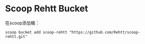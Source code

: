 # Scoop Rehtt Bucket
在scoop添加桶：
```
scoop bucket add scoop-rehtt "https://github.com/Rehtt/scoop-rehtt.git"
```
